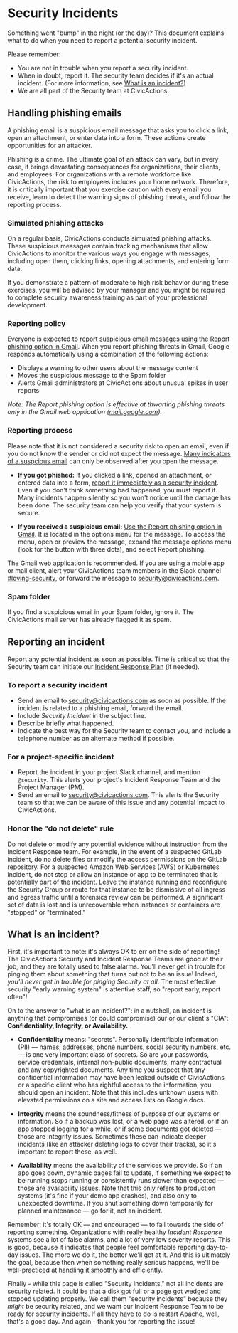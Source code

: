 # Security Incidents

Something went "bump" in the night (or the day)? This document explains what to do when you need to report a potential security incident.

Please remember:

- You are not in trouble when you report a security incident.
- When in doubt, report it. The security team decides if it's an actual incident. (For more information, see [What is an incident?](#what-is-an-incident))
- We are all part of the Security team at CivicActions.

## Handling phishing emails

A phishing email is a suspicious email message that asks you to click a link, open an attachment, or enter data into a form. These actions create opportunities for an attacker.

Phishing is a crime. The ultimate goal of an attack can vary, but in every case, it brings devastating consequences for organizations, their clients, and employees. For organizations with a remote workforce like CivicActions, the risk to employees includes your home network. Therefore, it is critically important that you exercise caution with every email you receive, learn to detect the warning signs of phishing threats, and follow the reporting process.

### Simulated phishing attacks

On a regular basis, CivicActions conducts simulated phishing attacks. These suspicious messages contain tracking mechanisms that allow CivicActions to monitor the various ways you engage with messages, including open them, clicking links, opening attachments, and entering form data.

If you demonstrate a pattern of moderate to high risk behavior during these exercises, you will be advised by your manager and you might be required to complete security awareness training as part of your professional development.

### Reporting policy

Everyone is expected to [report suspicious email messages using the Report phishing option in Gmail](https://support.google.com/mail/answer/8253?hl=en#zippy=%2Cuse-gmail-to-help-you-identify-phishing-emails%2Creport-a-phishing-email). When you report phishing threats in Gmail, Google responds automatically using a combination of the following actions:

- Displays a warning to other users about the message content
- Moves the suspicious message to the Spam folder
- Alerts Gmail administrators at CivicActions about unusual spikes in user reports

_Note: The Report phishing option is effective at thwarting phishing threats only in the Gmail web application ([mail.google.com](https://mail.google.com/))._

### Reporting process

Please note that it is not considered a security risk to open an email, even if you do not know the sender or did not expect the message. [Many indicators of a suspcious email](https://support.google.com/mail/answer/8253?hl=en) can only be observed after you open the message.

- **If you got phished:** If you clicked a link, opened an attachment, or entered data into a form, [report it immediately as a security incident](#reporting-an-incident). Even if you don't think something bad happened, you must report it. Many incidents happen silently so you won't notice until the damage has been done. The security team can help you verify that your system is secure.

- **If you received a suspicious email:** [Use the Report phishing option in Gmail](https://support.google.com/mail/answer/8253?hl=en#zippy=%2Cuse-gmail-to-help-you-identify-phishing-emails%2Creport-a-phishing-email). It is located in the options menu for the message. To access the menu, open or preview the message, expand the message options menu (look for the button with three dots), and select Report phishing.

The Gmail web application is recommended. If you are using a mobile app or mail client, alert your CivicActions team members in the Slack channel [#loving-security](https://civicactions.slack.com/messages/loving-security/), or forward the message to [security@civicactions.com](mailto:security@civicactions.com).

### Spam folder

If you find a suspicious email in your Spam folder, ignore it. The CivicActions mail server has already flagged it as spam.

## Reporting an incident

Report any potential incident as soon as possible. Time is critical so that the Security team can initiate our [Incident Response Plan](https://handbook.civicactions.com/en/latest/100-security/incident-response-plan/) (if needed).

### To report a security incident

- Send an email to [security@civicactions.com](mailto:security@civicactions.com) as soon as possible. If the incident is related to a phishing email, forward the email.
- Include _Security Incident_ in the subject line.
- Describe briefly what happened.
- Indicate the best way for the Security team to contact you, and include a telephone number as an alternate method if possible.

### For a project-specific incident

- Report the incident in your project Slack channel, and mention `@security`. This alerts your project's Incident Response Team and the Project Manager (PM).
- Send an email to [security@civicactions.com](mailto:security@civicactions.com). This alerts the Security team so that we can be aware of this issue and any potential impact to CivicActions.

### Honor the "do not delete" rule

Do not delete or modify any potential evidence without instruction from the Incident Response team. For example, in the event of a suspected GitLab incident, do no delete files or modify the access permissions on the GitLab repository. For a suspected Amazon Web Services (AWS) or Kubernetes incident, do not stop or allow an instance or app to be terminated that is potentially part of the incident. Leave the instance running and reconfigure the Security Group or route for that instance to be dismissive of all ingress and egress traffic until a forensics review can be performed. A significant set of data is lost and is unrecoverable when instances or containers are "stopped" or "terminated."

## What is an incident?

First, it's important to note: it's always OK to err on the side of reporting! The CivicActions Security and Incident Response Teams are good at their job, and they are totally used to false alarms. You'll never get in trouble for pinging them about something that turns out not to be an issue! Indeed, _you'll never get in trouble for pinging Security at all_. The most effective security "early warning system" is attentive staff, so "report early, report often"!

On to the answer to "what is an incident?": in a nutshell, an incident is anything that compromises (or could compromise) our or our client's "CIA": **Confidentiality, Integrity, or Availability.**

- **Confidentiality** means: "secrets". Personally identifiable information (PII) — names, addresses, phone numbers, social security numbers, etc. — is one very important class of secrets. So are your passwords, service credentials, internal non-public documents, many contractual and any copyrighted documents. Any time you suspect that any confidential information may have been leaked outside of CivicActions or a specific client who has rightful access to the information, you should open an incident. Note that this includes unknown users with elevated permissions on a site and access lists on Google docs.

- **Integrity** means the soundness/fitness of purpose of our systems or information. So if a backup was lost, or a web page was altered, or if an app stopped logging for a while, or if some documents got deleted — those are integrity issues. Sometimes these can indicate deeper incidents (like an attacker deleting logs to cover their tracks), so it's important to report these, as well.

- **Availability** means the availability of the services we provide. So if an app goes down, dynamic pages fail to update, if something we expect to be running stops running or consistently runs slower than expected — those are availability issues. Note that this only refers to production systems (it's fine if your demo app crashes), and also only to unexpected downtime. If you shut something down temporarily for planned maintenance — go for it, not an incident.

Remember: it's totally OK — and encouraged — to fail towards the side of reporting something. Organizations with really healthy _Incident Response_ systems see a lot of false alarms, and a lot of very low severity reports. This is good, because it indicates that people feel comfortable reporting day-to-day issues. The more we do it, the better we'll get at it. And this is ultimately the goal, because then when something really serious happens, we'll be well-practiced at handling it smoothly and efficiently.

Finally - while this page is called "Security Incidents," not all incidents are security related. It could be that a disk got full or a page got wedged and stopped updating properly. We call them "security incidents" because they _might_ be security related, and we want our Incident Response Team to be ready for security incidents. If all they have to do is restart Apache, well, that's a good day. And again - thank you for reporting the issue!
